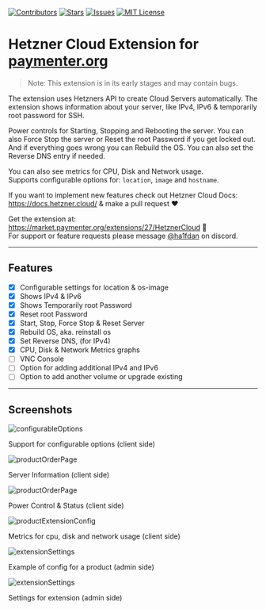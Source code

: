 [![Contributors][contributors-shield]][contributors-url]
[![Stars][stars-shield]][stars-url]
[![Issues][issues-shield]][issues-url]
[![MIT License][license-shield]][license-url]

# Hetzner Cloud Extension for [paymenter.org](https://github.com/Paymenter/Paymenter)
> Note: This extension is in its early stages and may contain bugs.

The extension uses Hetzners API to create Cloud Servers automatically.  The extension shows information about your server, like IPv4, IPv6 & temporarily root password for SSH.

Power controls for Starting, Stopping and Rebooting the server. You can also Force Stop the server or Reset the root Password if you get locked out. And if everything goes wrong you can Rebuild the OS. You can also set the Reverse DNS entry if needed.

You can also see metrics for CPU, Disk and Network usage.
<br/>Supports configurable options for: `location`, `image` and `hostname`.

If you want to implement new features check out Hetzner Cloud Docs: https://docs.hetzner.cloud/ & make a pull request ❤️

Get the extension at: https://market.paymenter.org/extensions/27/HetznerCloud 🎉
<br/>For support or feature requests please message [@ha1fdan](https://ha1fdan.xyz/discord) on discord.

---

## Features
- [x] Configurable settings for location & os-image
- [x] Shows IPv4 & IPv6
- [x] Shows Temporarily root Password
- [x] Reset root Password
- [x] Start, Stop, Force Stop & Reset Server
- [x] Rebuild OS, aka. reinstall os
- [x] Set Reverse DNS, (for IPv4)
- [x] CPU, Disk & Network Metrics graphs
- [ ] VNC Console
- [ ] Option for adding additional IPv4 and IPv6
- [ ] Option to add another volume or upgrade existing

---

## Screenshots
![configurableOptions](https://ha1fdan.xyz/HetznerCloudExtension/1.png)
<p>Support for configurable options (client side)</p>

![productOrderPage](https://ha1fdan.xyz/HetznerCloudExtension/2.png)
<p>Server Information (client side)</p>

![productOrderPage](https://ha1fdan.xyz/HetznerCloudExtension/3.png)
<p>Power Control & Status (client side)</p>

![productExtensionConfig](https://ha1fdan.xyz/HetznerCloudExtension/4.png)
<p>Metrics for cpu, disk and network usage (client side)</p>

![extensionSettings](https://ha1fdan.xyz/HetznerCloudExtension/5.png)
<p>Example of config for a product (admin side)</p>

![extensionSettings](https://ha1fdan.xyz/HetznerCloudExtension/6.png)
<p>Settings for extension (admin side)</p>


[contributors-shield]: https://img.shields.io/github/contributors/ha1fdan/HetznerCloudExtension.svg?style=for-the-badge
[contributors-url]: https://github.com/ha1fdan/HetznerCloudExtension/graphs/contributors
[stars-shield]: https://img.shields.io/github/stars/ha1fdan/HetznerCloudExtension.svg?style=for-the-badge
[stars-url]: https://github.com/ha1fdan/HetznerCloudExtension/stargazers
[issues-shield]: https://img.shields.io/github/issues/ha1fdan/HetznerCloudExtension.svg?style=for-the-badge
[issues-url]: https://github.com/ha1fdan/HetznerCloudExtension/issues
[license-shield]: https://img.shields.io/github/license/ha1fdan/HetznerCloudExtension.svg?style=for-the-badge
[license-url]: https://github.com/ha1fdan/HetznerCloudExtension/blob/master/LICENSE
